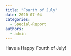 ```yaml
---
title: "Fourth of July"
date: 2020-07-04
categories: 
  - Special-Report
authors: 
  - admin
---
```


Have a Happy Fourth of July!
